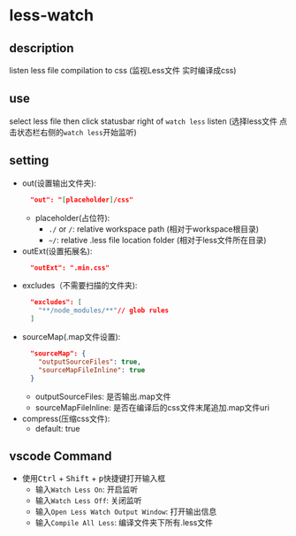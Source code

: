 # less-watch 

## description

listen less file compilation to css
(监视Less文件 实时编译成css)

## use
select less file then click statusbar right of `watch less` listen
(选择less文件
点击状态栏右侧的`watch less`开始监听)
## setting
  - out(设置输出文件夹):
    ```json
      "out": "[placeholder]/css"
    ```
    - placeholder(占位符):
      - `./` or `/`: relative workspace path (相对于workspace根目录)
      - `~/`: relative .less file location folder (相对于less文件所在目录)
  - outExt(设置拓展名):
    ```json
      "outExt": ".min.css"
    ```
  - excludes（不需要扫描的文件夹):
    ```json
      "excludes": [
        "**/node_modules/**"// glob rules 
      ]
    ```
  - sourceMap(.map文件设置):
    ```json
      "sourceMap": {
        "outputSourceFiles": true,
        "sourceMapFileInline": true
      }
    ```
    - outputSourceFiles: 是否输出.map文件
    - sourceMapFileInline: 是否在编译后的css文件末尾追加.map文件uri
  - compress(压缩css文件):
    - default: true

## vscode Command
  - 使用<kbd>Ctrl</kbd> + <kbd>Shift</kbd> + <kbd>p</kbd>快捷键打开输入框
    - 输入`Watch Less On`: 开启监听
    - 输入`Watch Less Off`: 关闭监听
    - 输入`Open Less Watch Output Window`: 打开输出信息
    - 输入`Compile All Less`: 编译文件夹下所有.less文件